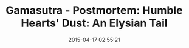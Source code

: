 ---
date: 2015-04-17 02:55:21
link:
  source: pocket
  source_url: https://getpocket.com
  text: 'Gamasutra - Postmortem: Humble Hearts'' Dust: An Elysian Tail'
  url: http://www.gamasutra.com/view/feature/180520/postmortem_humble_hearts_dust_.php
slug: gamasutra-postmortem-humble-hearts-dust-an-elysian-tail
source: pocket
title: 'Gamasutra - Postmortem: Humble Hearts'' Dust: An Elysian Tail'
---